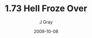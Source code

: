 ---
title: '1.73 Hell Froze Over'
alt: 'Mysteries of the Arcana'
date: '2009-10-08'
author: 'J Gray'
artist: 'Keira'
chapter: '1 More Heavens and Earths'
filler: false
---